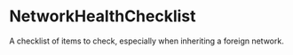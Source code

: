 # NetworkHealthChecklist
A checklist of items to check, especially when inheriting a foreign network.
